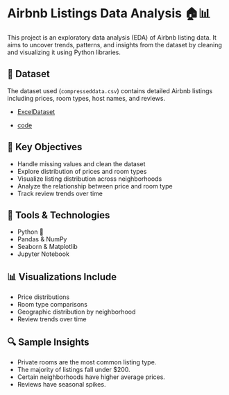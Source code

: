 # Airbnb Listings Data Analysis 🏠📊

This project is an exploratory data analysis (EDA) of Airbnb listing data. It aims to uncover trends, patterns, and insights from the dataset by cleaning and visualizing it using Python libraries.

## 📁 Dataset
The dataset used (`compresseddata.csv`) contains detailed Airbnb listings including prices, room types, host names, and reviews.
- <a href="https://github.com/Ramchandrakanade/Airbian_data-analysis-_project/blob/main/excel_data.zip">ExcelDataset</a>

- <a href="Data.ipynb">code </a>

## 📌 Key Objectives

- Handle missing values and clean the dataset
- Explore distribution of prices and room types
- Visualize listing distribution across neighborhoods
- Analyze the relationship between price and room type
- Track review trends over time

## 🧰 Tools & Technologies

- Python 🐍
- Pandas & NumPy
- Seaborn & Matplotlib
- Jupyter Notebook

## 📊 Visualizations Include

- Price distributions
- Room type comparisons
- Geographic distribution by neighborhood
- Review trends over time



## 🔍 Sample Insights

- Private rooms are the most common listing type.
- The majority of listings fall under $200.
- Certain neighborhoods have higher average prices.
- Reviews have seasonal spikes.


